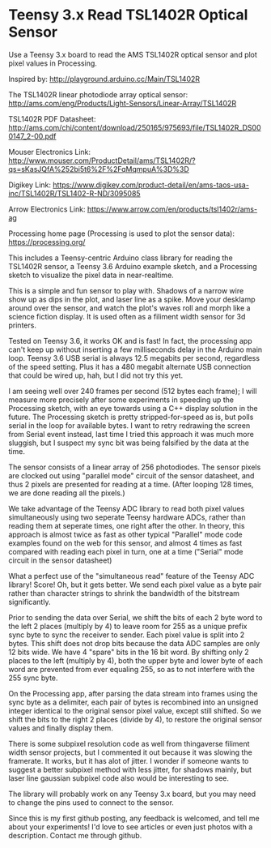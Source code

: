 # Teensy 3.x Read TSL1402R Optical Sensor
Use a Teensy 3.x board to read the AMS TSL1402R optical sensor and plot pixel values in Processing.

Inspired by:
http://playground.arduino.cc/Main/TSL1402R

The TSL1402R linear photodiode array optical sensor:
http://ams.com/eng/Products/Light-Sensors/Linear-Array/TSL1402R

TSL1402R PDF Datasheet:
http://ams.com/chi/content/download/250165/975693/file/TSL1402R_DS000147_2-00.pdf

Mouser Electronics Link:
http://www.mouser.com/ProductDetail/ams/TSL1402R/?qs=sKasJQfA%252bi5t6%2F%2FqMqmpuA%3D%3D

Digikey Link:
https://www.digikey.com/product-detail/en/ams-taos-usa-inc/TSL1402R/TSL1402-R-ND/3095085

Arrow Electronics Link:
https://www.arrow.com/en/products/tsl1402r/ams-ag

Processing home page (Processing is used to plot the sensor data):
https://processing.org/

This includes a Teensy-centric Arduino class library for reading the TSL1402R sensor, a Teensy 3.6 Arduino example sketch, and a Processing sketch to visualize the pixel data in near-realtime.

This is a simple and fun sensor to play with. Shadows of a narrow wire show up as dips in the plot, and laser line as a spike. Move your desklamp around over the sensor, and watch the plot's waves roll and morph like a science fiction display. It is used often as a filiment width sensor for 3d printers.

Tested on Teensy 3.6, it works OK and is fast! In fact, the processing app can't keep up without inserting a few milliseconds delay in the Arduino main loop. Teensy 3.6 USB serial is always 12.5 megabits per second, regardless of the speed setting. Plus it has a 480 megabit alternate USB connection that could be wired up, hah, but I did not try this yet. 

I am seeing well over 240 frames per second (512 bytes each frame); I will measure more precisely after some experiments in speeding up the Processing sketch, with an eye towards using a C++ display solution in the future. The Processing sketch is pretty stripped-for-speed as is, but polls serial in the loop for available bytes. I want to retry
redrawing the screen from Serial event instead, last time I tried this approach it was much more sluggish, but I suspect my sync bit was being falsified by the data at the time.
 
The sensor consists of a linear array of 256 photodiodes. The sensor pixels are clocked out using "parallel mode" circuit of the sensor datasheet, and thus 2 pixels are presented for reading at a time. (After looping 128 times, we are done reading all the pixels.)

We take advantage of the Teensy ADC library to read both pixel values simultaneously using two seperate Teensy hardware ADCs, rather than reading them at seperate times, one right after the other. In theory, this approach is almost twice as fast as other typical "Parallel" mode code examples found on the web for this sensor, and almost 4 times as fast compared with reading each pixel in turn, one at a time ("Serial" mode circuit in the sensor datasheet)

What a perfect use of the "simultaneous read" feature of the Teensy ADC library! Score!
Oh, but it gets better.
We send each pixel value as a byte pair rather than character strings to shrink the bandwidth of the bitstream significantly.

Prior to sending the data over Serial, we shift the bits of each 2 byte word to the left 2 places (multiply by 4) to leave room for 255 as a unique prefix sync byte to sync the receiver to sender. Each pixel value is split into 2 bytes.
This shift does not drop bits because the data ADC samples are only 12 bits wide. We have 4 "spare" bits in the 16 bit word. By shifting only 2 places to the left (multiply by 4), both the upper byte and lower byte of each word are prevented from ever equaling 255, so as to not interfere with the 255 sync byte.

On the Processing app, after parsing the data stream into frames using the sync byte as a delimiter, each pair of bytes is recombined into an unsigned integer identical to the original sensor pixel value, except still shifted. So we shift the bits to the right 2 places (divide by 4), to restore the original sensor values and finally display them.

There is some subpixel resolution code as well from thingaverse filiment width sensor projects, but I commented it out because it was slowing the framerate. It works, but it has alot of jitter. I wonder if someone wants to suggest a better subpixel method
with less jitter, for shadows mainly, but laser line gaussian subpixel code also would be interesting to see.

The library will probably work on any Teensy 3.x board, but you may need to change the pins used to connect to the sensor.

Since this is my first github posting, any feedback is welcomed, and tell me about your experiments! I'd love to see articles or even just photos with a description. Contact me through github.


